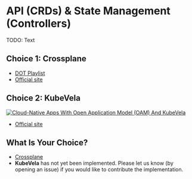 # API (CRDs) & State Management (Controllers)

TODO: Text

## Choice 1: Crossplane

* [DOT Playlist](https://youtube.com/playlist?list=PLyicRj904Z99i8U5JaNW5X3AyBvfQz-16)
* [Official site](https://crossplane.io)

## Choice 2: KubeVela

[![Cloud-Native Apps With Open Application Model (OAM) And KubeVela](https://img.youtube.com/vi/2CBu6sOTtwk/0.jpg)](https://youtu.be/2CBu6sOTtwk)
* [Official site](https://kubevela.io)

## What Is Your Choice?

* [Crossplane](crossplane.md)
* **KubeVela** has not yet been implemented. Please let us know (by opening an issue) if you would like to contribute the implementation.
